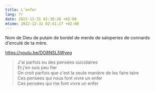 ```yaml
---
title: L’enfer
lang: fr
date: 2022-12-31 02:38:28 +02:00
mtime: 2022-12-31 02:41:27 +02:00
---
```


Nom de Dieu de putain de bordel de merde de saloperies de connards d'enculé de ta mère.

<https://youtu.be/DO8NSL5Wyeg>

> J'ai parfois eu des pensées suicidaires<br>
> Et j'en suis peu fier<br>
> On croit parfois que c'est la seule manière de les faire taire<br>
> Ces pensées qui nous font vivre un enfer<br>
> Ces pensées qui me font vivre un enfer
